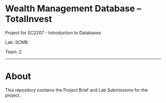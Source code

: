 # Wealth Management Database – TotalInvest
Project for SC2207 - Introduction to Databases

Lab: SCMB

Team: 2

---

# About
This repository contains the Project Brief and Lab Submissions for the project.
